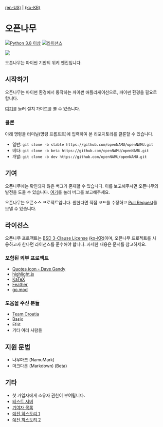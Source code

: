 [(en-US)](readme-en.md) | [(ko-KR)](readme.md)

# 오픈나무
[![Python 3.8 이상](https://img.shields.io/badge/python->=%203.8-blue.svg)](https://python.org)
[![라이선스](https://img.shields.io/badge/license-BSD%203--Clause-lightgrey.svg)](LICENSE)

![](https://raw.githubusercontent.com/openNAMU/openNAMU/beta/.github/logo.png)

오픈나무는 파이썬 기반의 위키 엔진입니다.

## 시작하기
오픈나무는 파이썬 환경에서 동작하는 파이썬 애플리케이션으로, 파이썬 환경을 필요로 합니다.

[여기](https://2du.pythonanywhere.com/w/설치법)를 눌러 설치 가이드를 볼 수 있습니다.

### 클론
아래 명령을 터미널(명령 프롬프트)에 입력하여 본 리포지토리를 클론할 수 있습니다.
 * 일반: `git clone -b stable https://github.com/openNAMU/openNAMU.git`
 * 베타: `git clone -b beta https://github.com/openNAMU/openNAMU.git`
 * 개발: `git clone -b dev https://github.com/openNAMU/openNAMU.git`

## 기여
오픈나무에는 확인되지 않은 버그가 존재할 수 있습니다. 이를 보고해주시면 오픈나무의 발전을 도울 수 있습니다. [여기](https://github.com/openNAMU/openNAMU/issues/new)를 눌러 버그를 보고해주세요.

오픈나무는 오픈소스 프로젝트입니다. 원한다면 직접 코드를 수정하고 [Pull Request](https://github.com/openNAMU/openNAMU/compare)를 보낼 수 있습니다.

## 라이선스
오픈나무 프로젝트는 [BSD 3-Clause License](LICENSE) [(ko-KR)](https://www.olis.or.kr/license/Detailselect.do?lId=1092)이며, 오픈나무 프로젝트를 사용하고자 한다면 라이선스를 준수해야 합니다. 자세한 내용은 문서를 참고하세요.

### 포함된 외부 프로젝트
 * [Quotes icon - Dave Gandy](http://www.flaticon.com/free-icon/quote-left_25672)
 * [highlight.js](https://highlightjs.org/)
 * [KaTeX](https://katex.org/)
 * [Feather](https://feathericons.com/)
 * [go.mod](https://github.com/openNAMU/openNAMU/blob/beta/route_go/go.mod)

### 도움을 주신 분들
 * [Team Croatia](https://github.com/TeamCroatia)
 * Basix
 * Efrit
 * 기타 여러 사람들

## 지원 문법
 * 나무마크 (NamuMark)
 * 마크다운 (Markdown) (Beta)

## 기타
 * 첫 가입자에게 소유자 권한이 부여됩니다.
 * [테스트 서버](http://2du.pythonanywhere.com)
 * [기여자 목록](https://github.com/openNAMU/openNAMU/graphs/contributors)
 * [예전 히스토리 1](https://github.com/openNAMU/openNAMU-Backup)
 * [예전 히스토리 2](https://github.com/openNAMU/Discard-openNAMU-Legacy)
